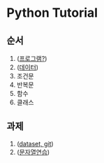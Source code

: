 # Python Tutorial

## 순서
1. ([프로그램?](https://swsvv.github.io/01-program.md))
2. ([데이터](https://swsvv.github.io/02-data.md))
3. 조건문
4. 반복문
5. 함수
6. 클래스


## 과제
1. ([dataset, git](https://swsvv.github.io/assignment/01-assignment.md))
2. ([문자열연습](https://swsvv.github.io/assignment/02-assignment.md))

